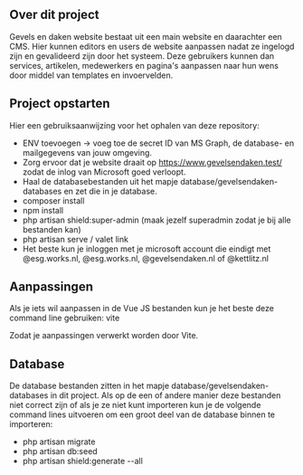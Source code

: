 ## Over dit project

Gevels en daken website bestaat uit een main website en daarachter een CMS. Hier kunnen editors en users de website aanpassen nadat ze ingelogd zijn en gevalideerd zijn
door het systeem. Deze gebruikers kunnen dan services, artikelen, medewerkers en pagina's aanpassen naar hun wens door middel van templates en invoervelden.

## Project opstarten

Hier een gebruiksaanwijzing voor het ophalen van deze repository:

* ENV toevoegen -> voeg toe de secret ID van MS Graph, de database- en mailgegevens van jouw omgeving.
* Zorg ervoor dat je website draait op https://www.gevelsendaken.test/ zodat de inlog van Microsoft goed verloopt.
* Haal de databasebestanden uit het mapje database/gevelsendaken-databases en zet die in je database.
* composer install
* npm install
* php artisan shield:super-admin (maak jezelf superadmin zodat je bij alle bestanden kan)
* php artisan serve / valet link
* Het beste kun je inloggen met je microsoft account die eindigt met @esg.works.nl, @esg.works.nl, @gevelsendaken.nl of @kettlitz.nl

## Aanpassingen

Als je iets wil aanpassen in de Vue JS bestanden kun je het beste deze command line gebruiken: vite

Zodat je aanpassingen verwerkt worden door Vite.

## Database

De database bestanden zitten in het mapje database/gevelsendaken-databases in dit project. 
Als op de een of andere manier deze bestanden niet correct zijn of als je ze niet kunt importeren kun je de volgende command lines uitvoeren
om een groot deel van de database binnen te importeren:

* php artisan migrate 
* php artisan db:seed 
* php artisan shield:generate --all
